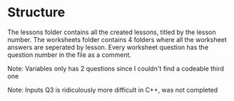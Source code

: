 # Structure
The lessons folder contains all the created lessons, titled by the lesson number.
The worksheets folder contains 4 folders where all the worksheet answers are seperated by lesson. Every worksheet question has the question number in the file as a comment. 

Note: Variables only has 2 questions since I couldn't find a codeable third one

Note: Inputs Q3 is ridiculously more difficult in C++, was not completed
